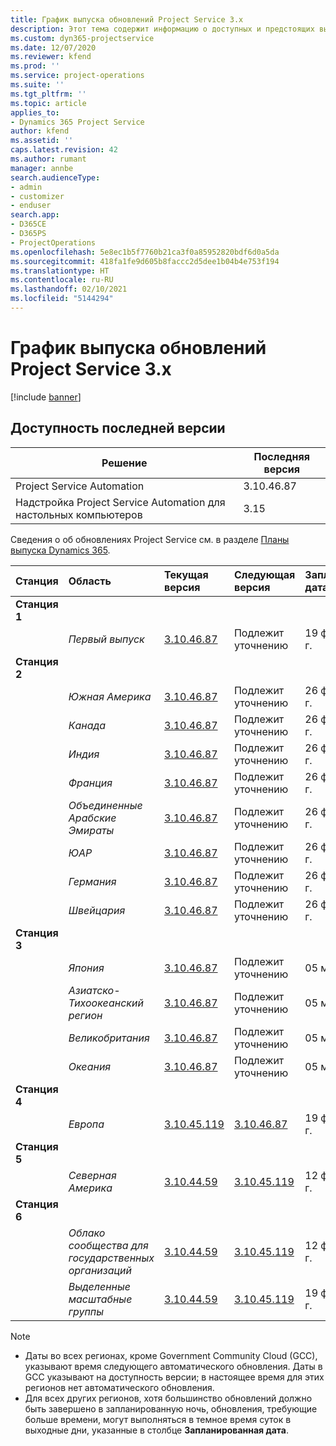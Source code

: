 ```yaml
---
title: График выпуска обновлений Project Service 3.x
description: Этот тема содержит информацию о доступных и предстоящих выпусках Dynamics 365 Project Service Automation.
ms.custom: dyn365-projectservice
ms.date: 12/07/2020
ms.reviewer: kfend
ms.prod: ''
ms.service: project-operations
ms.suite: ''
ms.tgt_pltfrm: ''
ms.topic: article
applies_to:
- Dynamics 365 Project Service
author: kfend
ms.assetid: ''
caps.latest.revision: 42
ms.author: rumant
manager: annbe
search.audienceType:
- admin
- customizer
- enduser
search.app:
- D365CE
- D365PS
- ProjectOperations
ms.openlocfilehash: 5e8ec1b5f7760b21ca3f0a85952820bdf6d0a5da
ms.sourcegitcommit: 418fa1fe9d605b8faccc2d5dee1b04b4e753f194
ms.translationtype: HT
ms.contentlocale: ru-RU
ms.lasthandoff: 02/10/2021
ms.locfileid: "5144294"
---
```

# <a name="update-release-schedule-for-project-service-3x"></a>График выпуска обновлений Project Service 3.x

[!include [banner](../includes/psa-now-project-operations.md)]

## <a name="latest-version-availability"></a>Доступность последней версии

| Решение  | Последняя версия |
|-------|----|
| Project Service Automation    | 3.10.46.87 |
| Надстройка Project Service Automation для настольных компьютеров                | 3.15          |

Сведения о об обновлениях Project Service см. в разделе [Планы выпуска Dynamics 365](https://docs.microsoft.com/dynamics365/release-plans/). 

| Станция  | Область | Текущая версия | Следующая версия |  Запланированная дата
| :---   | :---   | :---   | :---   |:---   |         
|<strong>Станция 1</strong> | |  |  | |
| | <i>Первый выпуск</i> | [3.10.46.87](whats-new-ur-28-5.md) | Подлежит уточнению | 19 февраля 2021 г.
|<strong>Станция 2</strong> | |  |  | |
| | <i>Южная Америка</i> | [3.10.46.87](whats-new-ur-28-5.md) | Подлежит уточнению | 26 февраля 2021 г.
| | <i>Канада</i> | [3.10.46.87](whats-new-ur-28-5.md) | Подлежит уточнению | 26 февраля 2021 г.
| | <i>Индия</i> | [3.10.46.87](whats-new-ur-28-5.md) | Подлежит уточнению | 26 февраля 2021 г.
| | <i>Франция</i> | [3.10.46.87](whats-new-ur-28-5.md) | Подлежит уточнению | 26 февраля 2021 г.
| | <i>Объединенные Арабские Эмираты</i> | [3.10.46.87](whats-new-ur-28-5.md) | Подлежит уточнению | 26 февраля 2021 г.
| | <i>ЮАР</i> | [3.10.46.87](whats-new-ur-28-5.md) | Подлежит уточнению | 26 февраля 2021 г.
| | <i>Германия</i> | [3.10.46.87](whats-new-ur-28-5.md) | Подлежит уточнению | 26 февраля 2021 г.
| | <i>Швейцария</i> | [3.10.46.87](whats-new-ur-28-5.md) | Подлежит уточнению | 26 февраля 2021 г.
|<strong>Станция 3</strong> | |  |  | |
| | <i>Япония</i> | [3.10.46.87](whats-new-ur-28-5.md) | Подлежит уточнению | 05 марта 2021 г.
| | <i>Азиатско-Тихоокеанский регион</i> | [3.10.46.87](whats-new-ur-28-5.md) | Подлежит уточнению | 05 марта 2021 г.
| | <i>Великобритания</i> | [3.10.46.87](whats-new-ur-28-5.md) | Подлежит уточнению | 05 марта 2021 г.
| | <i>Океания</i> | [3.10.46.87](whats-new-ur-28-5.md) | Подлежит уточнению | 05 марта 2021 г.
|<strong>Станция 4</strong> | |  |  | |
| | <i>Европа</i> | [3.10.45.119](whats-new-ur-27-5.md) | [3.10.46.87](whats-new-ur-28-5.md) | 19 февраля 2021 г.
|<strong>Станция 5</strong> | |  |  | |
| | <i>Северная Америка</i> | [3.10.44.59](whats-new-ur-26.md) | [3.10.45.119](whats-new-ur-27-5.md) | 12 февраля 2021 г.
|<strong>Станция 6</strong> | |  |  | |
| | <i>Облако сообщества для государственных организаций</i> | [3.10.44.59](whats-new-ur-26.md) | [3.10.45.119](whats-new-ur-27-5.md) | 12 февраля 2021 г.
| | <i>Выделенные масштабные группы</i> | [3.10.44.59](whats-new-ur-26.md) | [3.10.45.119](whats-new-ur-27-5.md) | 19 февраля 2021 г.

>[!Note]
> - Даты во всех регионах, кроме Government Community Cloud (GCC), указывают время следующего автоматического обновления. Даты в GCC указывают на доступность версии; в настоящее время для этих регионов нет автоматического обновления.
> - Для всех других регионов, хотя большинство обновлений должно быть завершено в запланированную ночь, обновления, требующие больше времени, могут выполняться в темное время суток в выходные дни, указанные в столбце **Запланированная дата**.
